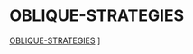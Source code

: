 # OBLIQUE-STRATEGIES



[OBLIQUE-STRATEGIES](https://oisinmk.github.io/OBLIQUE-STRATEGIES/index.html) ]